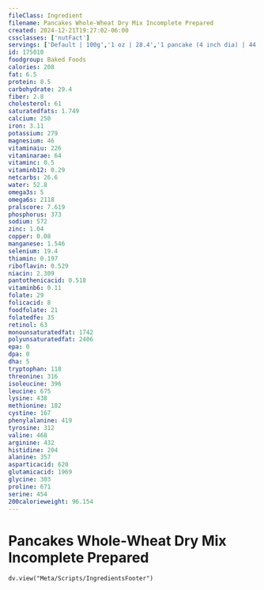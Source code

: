 ```yaml
---
fileClass: Ingredient
filename: Pancakes Whole-Wheat Dry Mix Incomplete Prepared
created: 2024-12-21T19:27:02-06:00
cssclasses: ['nutFact']
servings: ['Default | 100g','1 oz | 28.4','1 pancake (4 inch dia) | 44','1 pancake (6 inch dia) | 129']
id: 175010
foodgroup: Baked Foods
calories: 208
fat: 6.5
protein: 8.5
carbohydrate: 29.4
fiber: 2.8
cholesterol: 61
saturatedfats: 1.749
calcium: 250
iron: 3.11
potassium: 279
magnesium: 46
vitaminaiu: 226
vitaminarae: 64
vitaminc: 0.5
vitaminb12: 0.29
netcarbs: 26.6
water: 52.8
omega3s: 5
omega6s: 2118
pralscore: 7.619
phosphorus: 373
sodium: 572
zinc: 1.04
copper: 0.08
manganese: 1.546
selenium: 19.4
thiamin: 0.197
riboflavin: 0.529
niacin: 2.309
pantothenicacid: 0.518
vitaminb6: 0.11
folate: 29
folicacid: 8
foodfolate: 21
folatedfe: 35
retinol: 63
monounsaturatedfat: 1742
polyunsaturatedfat: 2406
epa: 0
dpa: 0
dha: 5
tryptophan: 118
threonine: 316
isoleucine: 396
leucine: 675
lysine: 438
methionine: 182
cystine: 167
phenylalanine: 419
tyrosine: 312
valine: 468
arginine: 432
histidine: 204
alanine: 357
asparticacid: 620
glutamicacid: 1969
glycine: 303
proline: 671
serine: 454
200calorieweight: 96.154
---
```


# Pancakes Whole-Wheat Dry Mix Incomplete Prepared

```dataviewjs
dv.view("Meta/Scripts/IngredientsFooter")
```